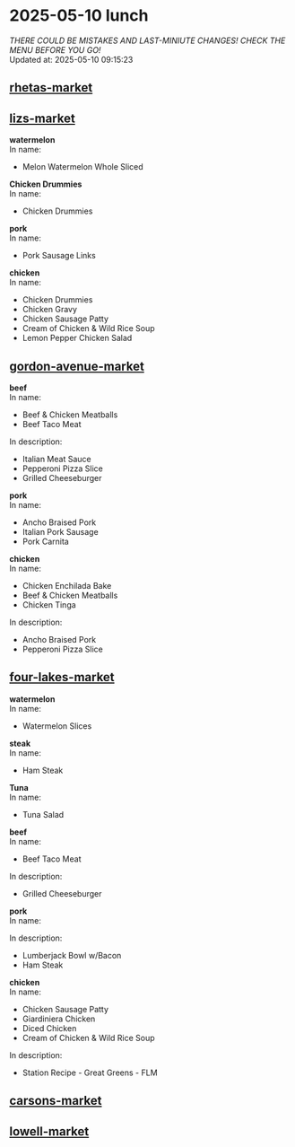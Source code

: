 # 2025-05-10 lunch  
*THERE COULD BE MISTAKES AND LAST-MINIUTE CHANGES! CHECK THE MENU BEFORE YOU GO!*  
Updated at: 2025-05-10 09:15:23  
## [rhetas-market](https://wisc-housingdining.nutrislice.com/menu/rhetas-market/lunch/2025-05-10)  
## [lizs-market](https://wisc-housingdining.nutrislice.com/menu/lizs-market/lunch/2025-05-10)  
**watermelon**  
In name:   
 - Melon Watermelon Whole Sliced  
  
**Chicken Drummies**  
In name:   
 - Chicken Drummies  
  
**pork**  
In name:   
 - Pork Sausage Links  
  
**chicken**  
In name:   
 - Chicken Drummies  
 - Chicken Gravy  
 - Chicken Sausage Patty  
 - Cream of Chicken & Wild Rice Soup  
 - Lemon Pepper Chicken Salad  
  
## [gordon-avenue-market](https://wisc-housingdining.nutrislice.com/menu/gordon-avenue-market/lunch/2025-05-10)  
**beef**  
In name:   
 - Beef & Chicken Meatballs  
 - Beef Taco Meat  
  
In description:   
 - Italian Meat Sauce  
 - Pepperoni Pizza Slice  
 - Grilled Cheeseburger  
  
**pork**  
In name:   
 - Ancho Braised Pork  
 - Italian Pork Sausage  
 - Pork Carnita  
  
**chicken**  
In name:   
 - Chicken Enchilada Bake  
 - Beef & Chicken Meatballs  
 - Chicken Tinga  
  
In description:   
 - Ancho Braised Pork  
 - Pepperoni Pizza Slice  
  
## [four-lakes-market](https://wisc-housingdining.nutrislice.com/menu/four-lakes-market/lunch/2025-05-10)  
**watermelon**  
In name:   
 - Watermelon Slices  
  
**steak**  
In name:   
 - Ham Steak  
  
**Tuna**  
In name:   
 - Tuna Salad  
  
**beef**  
In name:   
 - Beef Taco Meat  
  
In description:   
 - Grilled Cheeseburger  
  
**pork**  
In name:   
  
In description:   
 - Lumberjack Bowl w/Bacon  
 - Ham Steak  
  
**chicken**  
In name:   
 - Chicken Sausage Patty  
 - Giardiniera Chicken  
 - Diced Chicken  
 - Cream of Chicken & Wild Rice Soup  
  
In description:   
 - Station Recipe - Great Greens - FLM  
  
## [carsons-market](https://wisc-housingdining.nutrislice.com/menu/carsons-market/lunch/2025-05-10)  
## [lowell-market](https://wisc-housingdining.nutrislice.com/menu/lowell-market/lunch/2025-05-10)  
  

